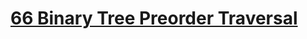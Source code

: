 # [66 Binary Tree Preorder Traversal](http://www.lintcode.com/en/problem/binary-tree-preorder-traversal/#)

